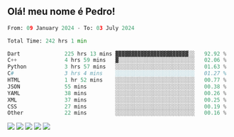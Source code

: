 
## Olá! meu nome é Pedro!
  
  <!--START_SECTION:waka-->

```python
From: 09 January 2024 - To: 03 July 2024

Total Time: 242 hrs 1 min

Dart              225 hrs 13 mins ▓▓▓▓▓▓▓▓▓▓▓▓▓▓▓▓▓▓▓▓▓▓▓░░   92.92 %
C++               4 hrs 59 mins   ▓░░░░░░░░░░░░░░░░░░░░░░░░   02.06 %
Python            3 hrs 57 mins   ░░░░░░░░░░░░░░░░░░░░░░░░░   01.63 %
C#                3 hrs 4 mins    ░░░░░░░░░░░░░░░░░░░░░░░░░   01.27 %
HTML              1 hr 52 mins    ░░░░░░░░░░░░░░░░░░░░░░░░░   00.77 %
JSON              55 mins         ░░░░░░░░░░░░░░░░░░░░░░░░░   00.38 %
YAML              38 mins         ░░░░░░░░░░░░░░░░░░░░░░░░░   00.26 %
XML               37 mins         ░░░░░░░░░░░░░░░░░░░░░░░░░   00.25 %
CSS               27 mins         ░░░░░░░░░░░░░░░░░░░░░░░░░   00.19 %
Other             22 mins         ░░░░░░░░░░░░░░░░░░░░░░░░░   00.16 %
```

<!--END_SECTION:waka-->
 
<div> 
  <a href="https://www.instagram.com/pedroistrouble" target="_blank"><img src="https://img.shields.io/badge/-Instagram-%23E4405F?style=for-the-badge&logo=instagram&logoColor=white" target="_blank"></a>
 	<a href="https://www.twitch.tv/oitalicos" target="_blank"><img src="https://img.shields.io/badge/Twitch-9146FF?style=for-the-badge&logo=twitch&logoColor=white" target="_blank"></a>
 <a href="https://discord.gg/5CfVYnSM3J" target="_blank"><img src="https://img.shields.io/badge/Discord-7289DA?style=for-the-badge&logo=discord&logoColor=white" target="_blank"></a> 
  <a href = "mailto:mindthelabpy@gmail.com"><img src="https://img.shields.io/badge/-Gmail-%23333?style=for-the-badge&logo=gmail&logoColor=white" target="_blank"></a>
  <a href="https://www.linkedin.com/in/pedro-straub-mantoan-4151711a4/" target="_blank"><img src="https://img.shields.io/badge/-LinkedIn-%230077B5?style=for-the-badge&logo=linkedin&logoColor=white" target="_blank"></a> 
  
</div>

